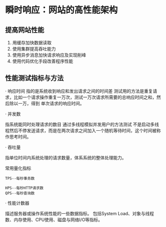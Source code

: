 # 瞬时响应：网站的高性能架构
## 提高网站性能
1. 用缓存加快数据读取
2. 使用集群提高吞吐能力
3. 使用异步消息加快请求响应及实现削峰
4. 使用代码优化手段改善程序性能

## 性能测试指标与方法

· 响应时间
指的是系统收到响应和发出请求之间的时间差
测试用的方法是重复请求，比如一个请求操作重复一万次，测试一万次请求所需要的总响应时间之和，然后除以一万，得到
单次请求的响应时间。

· 并发数

指系统能同时处理请求的数目
通过多线程模拟并发用户的方法测试
不是启动多线程然后不停发送请求，而是在两次请求之间加入一个随机等待时间，这个时间被称作思考时间。


· 吞吐量

指单位时间内系统处理的请求数量，体系系统的整体处理能力。

常用量化指标

```text
TPS--每秒事务数

HPS--每秒HTTP请求数
QPS--每秒查询数
```

· 性能计数器

描述服务器或操作系统性能的一些数据指标。
包括System Load、对象与线程数、内存使用、CPU使用、磁盘与网络I/O等指标。



